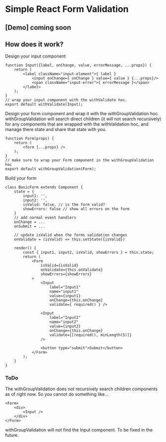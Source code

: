 # Simple React Form Validation

## [Demo] coming soon

## How does it work?

Design your input component
```
function Input({label, onChange, value, errorMessage, ...props}) {
    return (
        <label className="input-element">{ label }
            <input onChange={ onChange } value={ value } {...props}/>
            <span className="input-error">{ errorMessage }</span>
        </label>
    );
}
// wrap your input component with the withValidate hoc.
export default withValidate(Input);
```
Design your form component and wrap it with the withGroupValidation hoc.
withGroupValidation will search direct children (it will not search recursively) for any components that are wrapped with the withValidation hoc, and manage there state and share that state with you.
```
function Form(props) {
    return (
        <form {...props} />
    );
}
// make sure to wrap your Form component in the withGroupValidation hoc
export default withGroupValidation(Form);
```

Build your form
```
class BasicForm extends Component {
    state = {
        input1: '',
        input2: '',
        isValid: false, // is the form valid?
        showErrors: false // show all errors on the form
    }
    // add normal event handlers
    onChange = ...
    onSubmit = ...

    // update isValid when the forms validation changes
    onValidate = (isValid) => this.setState({isValid})

    render() {
        const { input1, input2, isValid, showErrors } = this.state;
        return (
            <Form
                isValid={isValid}
                onValidate={this.onValidate}
                showErrors={showErrors}
            >
                <Input
                    label="Input1"
                    name="input1"
                    value={input1}
                    onChange={this.onChange}
                    validate={ required() } />

                <Input
                    label="Input2"
                    name="input2"
                    value={input2}
                    onChange={this.onChange}
                    validate={[required(), minLength(5)]}
                />

                <button type="submit">Submit</button>
            </Form>
        );
    }
}
```


### ToDo
The withGroupValidation does not recursively search children components as of right now. So you cannot do something like...
```
<Form>
    <div>
        <Input />
    </div>
</Form>
```
withGroupValidation will not find the Input component. To be fixed in the future.